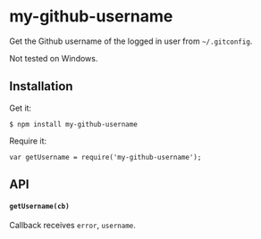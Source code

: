 # my-github-username

Get the Github username of the logged in user from `~/.gitconfig`.

Not tested on Windows.

## Installation

Get it:

	$ npm install my-github-username

Require it:

	var getUsername = require('my-github-username');

## API

#### `getUsername(cb)`

Callback receives `error`, `username`.